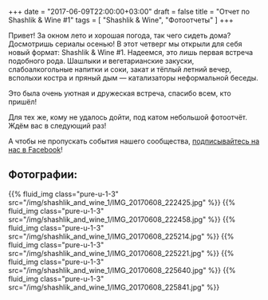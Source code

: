 +++
date = "2017-06-09T22:00:00+03:00"
draft = false
title = "Отчет по Shashlik & Wine #1"
tags = [
    "Shashlik & Wine",
    "Фотоотчеты"
]
+++

Привет!
За окном лето и хорошая погода, так чего сидеть дома?
Досмотришь сериалы осенью!
В этот четверг мы открыли для себя новый формат: Shashlik & Wine #1.
Надеемся, это лишь первая встреча подобного рода.
Шашлыки и вегетарианские закуски, слабоалкогольные напитки и соки, закат и тёплый летний вечер, всполыхи костра и пряный дым — катализаторы неформальной беседы.

Это была очень уютная и дружеская встреча, спасибо всем, кто пришёл!

Для тех же, кому не удалось дойти, под катом небольшой фотоотчёт.
Ждём вас в следующий раз!

<!--more-->

А чтобы не пропускать события нашего сообщества, [подписывайтесь на нас в Facebook](https://www.facebook.com/javaprofessionalsby)!

## Фотографии:

<div class="post_photos">

{{% fluid_img class="pure-u-1-3" src="/img/shashlik_and_wine_1/IMG_20170608_222425.jpg" %}}
{{% fluid_img class="pure-u-1-3" src="/img/shashlik_and_wine_1/IMG_20170608_222458.jpg" %}}
{{% fluid_img class="pure-u-1-3" src="/img/shashlik_and_wine_1/IMG_20170608_225214.jpg" %}}
{{% fluid_img class="pure-u-1-3" src="/img/shashlik_and_wine_1/IMG_20170608_225221.jpg" %}}
{{% fluid_img class="pure-u-1-3" src="/img/shashlik_and_wine_1/IMG_20170608_225640.jpg" %}}
{{% fluid_img class="pure-u-1-3" src="/img/shashlik_and_wine_1/IMG_20170608_225841.jpg" %}}

</div>

